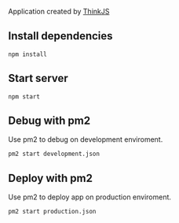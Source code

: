 
Application created by [ThinkJS](http://www.thinkjs.org)

## Install dependencies

```
npm install
```

## Start server

```
npm start
```

## Debug with pm2

Use pm2 to debug on development enviroment.

```
pm2 start development.json
```
## Deploy with pm2

Use pm2 to deploy app on production enviroment.

```
pm2 start production.json
```
